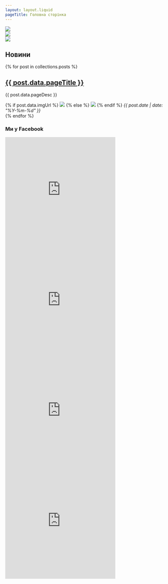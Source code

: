 ```yaml
---
layout: layout.liquid
pageTitle: Головна сторінка
---
```

<div class="swiper">
  <div class="swiper-wrapper">
    <div class="swiper-slide"><img src="/img/slider-1.jpg"></div>
    <div class="swiper-slide"><img src="/img/slider-2.jpg"></div>
    <div class="swiper-slide"><img src="/img/slider-3.jpg"></div>
  </div>
  <div class="swiper-pagination"></div>
</div>
<div class="news">
<h2 class="news-header">Новини</h2> 
<div class="post-block">
{% for post in collections.posts %}
<div class="post-preview">
    <h2><a href="{{ post.url }}">{{ post.data.pageTitle }}</a></h2>
    <p>{{ post.data.pageDesc }}</p>
    {% if post.data.imgUrl %}
<img src="/img/{{post.data.imgUrl}}">
    {% else %}
<img src="/img/logo.svg">
    {% endif %}
<em>{{ post.date | date: "%Y-%m-%d" }}</em>
</div>
{% endfor %}
</div>
</div>
<div class="fb-news">
    <h3>Ми у Facebook</h3>
    <div class="fb-posts">
        <iframe src="https://www.facebook.com/plugins/post.php?href=https%3A%2F%2Fwww.facebook.com%2Fpermalink.php%3Fstory_fbid%3Dpfbid036FHxnfMnRd79JKvwgUMBPwFGxMuoJ2q7ieZFRtVKi3r9bkRDHRsQbvu4iX3xZ8Xql%26id%3D100054600962803&width=350&show_text=true&height=350&appId" width="350" height="350" style="border:none;overflow:hidden" scrolling="no" frameborder="0" allowfullscreen="true" allow="autoplay; clipboard-write; encrypted-media; picture-in-picture; web-share"></iframe>
        <iframe src="https://www.facebook.com/plugins/post.php?href=https%3A%2F%2Fwww.facebook.com%2Fpermalink.php%3Fstory_fbid%3Dpfbid0E5cJCCrZJjsw4TQkCqjD6v5F1YvakdTgT5dxacL51m1MsJain1BuDVx1DFATMFLjl%26id%3D100054600962803&width=350&show_text=true&height=623&appId" width="350" height="350" style="border:none;overflow:hidden" scrolling="no" frameborder="0" allowfullscreen="true" allow="autoplay; clipboard-write; encrypted-media; picture-in-picture; web-share"></iframe>
        <iframe src="https://www.facebook.com/plugins/post.php?href=https%3A%2F%2Fwww.facebook.com%2Fpermalink.php%3Fstory_fbid%3Dpfbid0Dn8pwn6cmUHMRLpajBMuhzaFf8v4856zKauuWFtbRYX8xtGGVuYFUrwVBtuNA8HUl%26id%3D100054600962803&show_text=true&width=350" width="350" height="350" style="border:none;overflow:hidden" scrolling="no" frameborder="0" allowfullscreen="true" allow="autoplay; clipboard-write; encrypted-media; picture-in-picture; web-share"></iframe>
        <iframe src="https://www.facebook.com/plugins/post.php?href=https%3A%2F%2Fwww.facebook.com%2Fpermalink.php%3Fstory_fbid%3Dpfbid0UJoQfZde52B8UicZETHMSWjsDUL4nbao3szJDP1widLxqbsCvgcqBfBQdeEVjb55l%26id%3D100054600962803&show_text=true&width=350" width="350" height="350" style="border:none;overflow:hidden" scrolling="no" frameborder="0" allowfullscreen="true" allow="autoplay; clipboard-write; encrypted-media; picture-in-picture; web-share"></iframe>
    </div>
</div>
